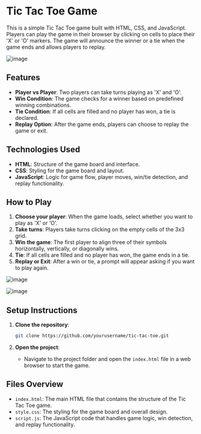 # Tic Tac Toe Game

This is a simple Tic Tac Toe game built with HTML, CSS, and JavaScript. Players can play the game in their browser by clicking on cells to place their 'X' or 'O' markers. The game will announce the winner or a tie when the game ends and allows players to replay.

![image](https://github.com/user-attachments/assets/28e34f3e-4617-43a5-885f-e686c5007ce6)

## Features

- **Player vs Player**: Two players can take turns playing as 'X' and 'O'.
- **Win Condition**: The game checks for a winner based on predefined winning combinations.
- **Tie Condition**: If all cells are filled and no player has won, a tie is declared.
- **Replay Option**: After the game ends, players can choose to replay the game or exit.

## Technologies Used

- **HTML**: Structure of the game board and interface.
- **CSS**: Styling for the game board and layout.
- **JavaScript**: Logic for game flow, player moves, win/tie detection, and replay functionality.

## How to Play

1. **Choose your player**: When the game loads, select whether you want to play as 'X' or 'O'.
2. **Take turns**: Players take turns clicking on the empty cells of the 3x3 grid.
3. **Win the game**: The first player to align three of their symbols horizontally, vertically, or diagonally wins.
4. **Tie**: If all cells are filled and no player has won, the game ends in a tie.
5. **Replay or Exit**: After a win or tie, a prompt will appear asking if you want to play again.

![image](https://github.com/user-attachments/assets/ae69ea17-9adf-439a-8f22-8bb4a425042a)

![image](https://github.com/user-attachments/assets/5312ce23-9987-4f2d-99e6-bede3530dfc0)



## Setup Instructions

1. **Clone the repository**:
    ```bash
    git clone https://github.com/yourusername/tic-tac-toe.git
    ```

2. **Open the project**:
   - Navigate to the project folder and open the `index.html` file in a web browser to start the game.

## Files Overview

- `index.html`: The main HTML file that contains the structure of the Tic Tac Toe game.
- `style.css`: The styling for the game board and overall design.
- `script.js`: The JavaScript code that handles game logic, win detection, and replay functionality.

